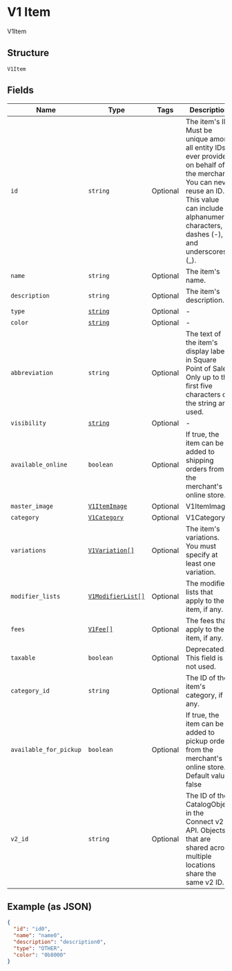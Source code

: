 
# V1 Item

V1Item

## Structure

`V1Item`

## Fields

| Name | Type | Tags | Description |
|  --- | --- | --- | --- |
| `id` | `string` | Optional | The item's ID. Must be unique among all entity IDs ever provided on behalf of the merchant. You can never reuse an ID. This value can include alphanumeric characters, dashes (-), and underscores (_). |
| `name` | `string` | Optional | The item's name. |
| `description` | `string` | Optional | The item's description. |
| `type` | [`string`](/doc/models/v1-item-type.md) | Optional | - |
| `color` | [`string`](/doc/models/v1-item-color.md) | Optional | - |
| `abbreviation` | `string` | Optional | The text of the item's display label in Square Point of Sale. Only up to the first five characters of the string are used. |
| `visibility` | [`string`](/doc/models/v1-item-visibility.md) | Optional | - |
| `available_online` | `boolean` | Optional | If true, the item can be added to shipping orders from the merchant's online store. |
| `master_image` | [`V1ItemImage`](/doc/models/v1-item-image.md) | Optional | V1ItemImage |
| `category` | [`V1Category`](/doc/models/v1-category.md) | Optional | V1Category |
| `variations` | [`V1Variation[]`](/doc/models/v1-variation.md) | Optional | The item's variations. You must specify at least one variation. |
| `modifier_lists` | [`V1ModifierList[]`](/doc/models/v1-modifier-list.md) | Optional | The modifier lists that apply to the item, if any. |
| `fees` | [`V1Fee[]`](/doc/models/v1-fee.md) | Optional | The fees that apply to the item, if any. |
| `taxable` | `boolean` | Optional | Deprecated. This field is not used. |
| `category_id` | `string` | Optional | The ID of the item's category, if any. |
| `available_for_pickup` | `boolean` | Optional | If true, the item can be added to pickup orders from the merchant's online store. Default value: false |
| `v2_id` | `string` | Optional | The ID of the CatalogObject in the Connect v2 API. Objects that are shared across multiple locations share the same v2 ID. |

## Example (as JSON)

```json
{
  "id": "id0",
  "name": "name0",
  "description": "description0",
  "type": "OTHER",
  "color": "0b8000"
}
```

